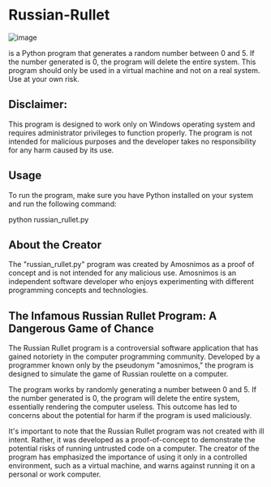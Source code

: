 # Russian-Rullet

![image](https://static.thenounproject.com/png/556976-200.png)

is a Python program that generates a random number between 0 and 5. If the number generated is 0, the program will delete the entire system. This program should only be used in a virtual machine and not on a real system. Use at your own risk.

## Disclaimer:

This program is designed to work only on Windows operating system and requires administrator privileges to function properly. The program is not intended for malicious purposes and the developer takes no responsibility for any harm caused by its use. 

## Usage

To run the program, make sure you have Python installed on your system and run the following command:

python russian_rullet.py

## About the Creator

The "russian_rullet.py" program was created by Amosnimos as a proof of concept and is not intended for any malicious use. Amosnimos is an independent software developer who enjoys experimenting with different programming concepts and technologies.

## The Infamous Russian Rullet Program: A Dangerous Game of Chance

The Russian Rullet program is a controversial software application that has gained notoriety in the computer programming community. Developed by a programmer known only by the pseudonym "amosnimos," the program is designed to simulate the game of Russian roulette on a computer.

The program works by randomly generating a number between 0 and 5. If the number generated is 0, the program will delete the entire system, essentially rendering the computer useless. This outcome has led to concerns about the potential for harm if the program is used maliciously.

It's important to note that the Russian Rullet program was not created with ill intent. Rather, it was developed as a proof-of-concept to demonstrate the potential risks of running untrusted code on a computer. The creator of the program has emphasized the importance of using it only in a controlled environment, such as a virtual machine, and warns against running it on a personal or work computer.
